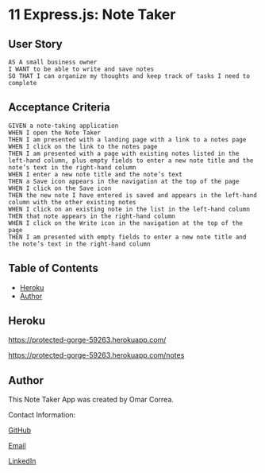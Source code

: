 # 11 Express.js: Note Taker

## User Story

```
AS A small business owner
I WANT to be able to write and save notes
SO THAT I can organize my thoughts and keep track of tasks I need to complete
```

## Acceptance Criteria

```
GIVEN a note-taking application
WHEN I open the Note Taker
THEN I am presented with a landing page with a link to a notes page
WHEN I click on the link to the notes page
THEN I am presented with a page with existing notes listed in the left-hand column, plus empty fields to enter a new note title and the note’s text in the right-hand column
WHEN I enter a new note title and the note’s text
THEN a Save icon appears in the navigation at the top of the page
WHEN I click on the Save icon
THEN the new note I have entered is saved and appears in the left-hand column with the other existing notes
WHEN I click on an existing note in the list in the left-hand column
THEN that note appears in the right-hand column
WHEN I click on the Write icon in the navigation at the top of the page
THEN I am presented with empty fields to enter a new note title and the note’s text in the right-hand column
```

## Table of Contents

- [Heroku](#Heroku)
- [Author](#Author)

## Heroku

https://protected-gorge-59263.herokuapp.com/

https://protected-gorge-59263.herokuapp.com/notes

## Author

This Note Taker App was created by Omar Correa.

Contact Information:

[GitHub](https://github.com/omar-correa)

[Email](omarcorrea378@yahoo.com)

[LinkedIn](https://www.linkedin.com/in/omar-correa-6956b7151/)
